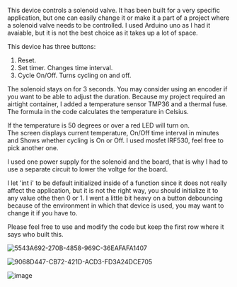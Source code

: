 This device controls a solenoid valve.
It has been built for a very specific application, but one can easily change it or make it a part of a project where a solenoid valve needs to be controlled.
I used Arduino uno as I had it avaiable, but it is not the best choice as it takes up a lot of space.

This device has three buttons:
1.	Reset. 
2.	Set timer. Changes time interval.
3.	Cycle On/Off. Turns cycling on and off.

The solenoid stays on for 3 seconds. You may consider using an encoder if you want to be able to adjust the duration.
Because my project required an airtight container, I added a temperature sensor TMP36 and a thermal fuse. The formula in the code calculates the temperature in Celsius.

If the temperature is 50 degrees or over a red LED will turn on.  
The screen displays current temperature, On/Off time interval in minutes and Shows whether cycling is On or Off. I used mosfet IRF530, feel free to pick another one.

I used one power supply for the solenoid and the board, that is why I had to use a separate circuit to lower the voltge for the board. 

I let 'int i' to be default initialized inside of a function since it does not really affect the application, but it is not the right way, you should initialize it to any value othe then 0 or 1. I went a little bit heavy on a button debouncing because of the environment in which that device is used, you may want to change it if you have to.

Please feel free to use and modify the code but keep the first row where it says who built this.

![5543A692-270B-4858-969C-36EAFAFA1407](https://user-images.githubusercontent.com/86169204/181370868-7294cdc6-5df6-4b01-b90c-5644bd8b1f71.JPEG)

![9068D447-CB72-421D-ACD3-FD3A24DCE705](https://user-images.githubusercontent.com/86169204/181370910-16333c5f-62bc-442c-a540-c89820bbfd2e.JPEG)

![image](https://user-images.githubusercontent.com/86169204/181358164-69243fe1-f8c3-4ed5-b8df-6ba9a8855349.png)



